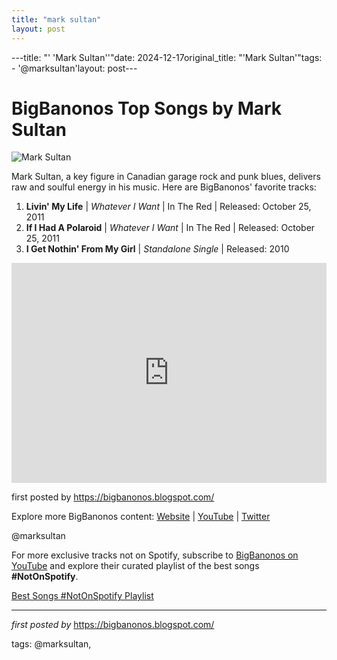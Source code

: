 ```yaml
---
title: "mark sultan"
layout: post
---
```

---title: "' 'Mark Sultan''"date: 2024-12-17original_title: "'Mark Sultan'"tags:  - '@marksultan'layout: post---<h1>BigBanonos Top Songs by Mark Sultan</h1><img alt="Mark Sultan" src="https://townsquare.media/site/875/files/2016/11/MarkSultanPressPic-copy.jpg?w=780&q=75" /> <p>Mark Sultan, a key figure in Canadian garage rock and punk blues, delivers raw and soulful energy in his music. Here are BigBanonos' favorite tracks:</p> <ol> <li><strong>Livin' My Life</strong> | <em>Whatever I Want</em> | In The Red | Released: October 25, 2011</li> <li><strong>If I Had A Polaroid</strong> | <em>Whatever I Want</em> | In The Red | Released: October 25, 2011</li> <li><strong>I Get Nothin' From My Girl</strong> | <em>Standalone Single</em> | Released: 2010</li></ol> <div> <iframe allow="autoplay; clipboard-write; encrypted-media; fullscreen; picture-in-picture" frameborder="0" height="352" loading="lazy" src="https://open.spotify.com/embed/playlist/4UOllzndInx9Kk5OsajGzC?utm_source=generator" width="100%"></iframe></div> <p>first posted by <a href="https://bigbanonos.blogspot.com/">https://bigbanonos.blogspot.com/</a></p> <div> <p>Explore more BigBanonos content: <a href="https://bigbanonos.blogspot.com/">Website</a> | <a href="https://www.youtube.com/@BigBanonos">YouTube</a> | <a href="https://x.com/bigbanonos">Twitter</a></p></div> <!--Tags--><p>@marksultan</p><!--Subscribe and Playlist Links--><div>    <p>For more exclusive tracks not on Spotify, subscribe to <a href="https://www.youtube.com/@BigBanonos" target="_blank">BigBanonos on YouTube</a> and explore their curated playlist of the best songs <strong>#NotOnSpotify</strong>.</p>    <p><a href="https://www.youtube.com/playlist?list=PLtuNtuTatqI0kFahUCbtbfenC_ET5O_tr" target="_blank">Best Songs #NotOnSpotify Playlist<br /></a></p></div><hr /><p><em>first posted by</em> <a href="https://bigbanonos.blogspot.com/" rel="noopener" target="_new">https://bigbanonos.blogspot.com/</a></p><p>tags: @marksultan,</p>